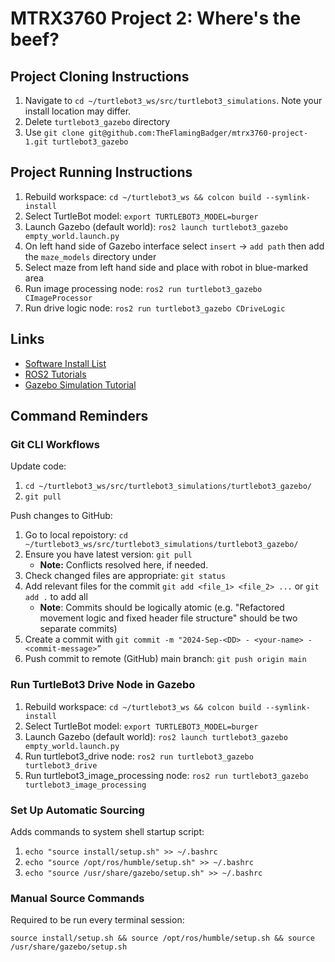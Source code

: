 # MTRX3760 Project 2: Where's the beef?

## Project Cloning Instructions

1. Navigate to `cd ~/turtlebot3_ws/src/turtlebot3_simulations`. Note your install location may differ.
2. Delete `turtlebot3_gazebo` directory
3. Use `git clone git@github.com:TheFlamingBadger/mtrx3760-project-1.git turtlebot3_gazebo`

## Project Running Instructions

1. Rebuild workspace: `cd ~/turtlebot3_ws && colcon build --symlink-install`
2. Select TurtleBot model: `export TURTLEBOT3_MODEL=burger`
3. Launch Gazebo (default world): `ros2 launch turtlebot3_gazebo empty_world.launch.py`
4. On left hand side of Gazebo interface select `insert` -> `add path` then add the `maze_models` directory under
5. Select maze from left hand side and place with robot in blue-marked area
6. Run image processing node: `ros2 run turtlebot3_gazebo CImageProcessor`
7. Run drive logic node: `ros2 run turtlebot3_gazebo CDriveLogic`

## Links

- [Software Install List](https://docs.google.com/spreadsheets/d/1X3_AnZvCP2jTWK1Q7EVujKh0q1d0yrmBEny1rSNteX4/edit?gid=0#gid=0)
- [ROS2 Tutorials](https://docs.ros.org/en/humble/Tutorials.html)
- [Gazebo Simulation Tutorial](https://emanual.robotis.com/docs/en/platform/turtlebot3/simulation/#gazebo-simulation)

## Command Reminders

### Git CLI Workflows

Update code:

1. `cd ~/turtlebot3_ws/src/turtlebot3_simulations/turtlebot3_gazebo/`
2. `git pull`

Push changes to GitHub:

1. Go to local repoistory: `cd ~/turtlebot3_ws/src/turtlebot3_simulations/turtlebot3_gazebo/`
2. Ensure you have latest version: `git pull`
   - **Note:** Conflicts resolved here, if needed.
3. Check changed files are appropriate: `git status`
4. Add relevant files for the commit `git add <file_1> <file_2> ...` or `git add .` to add all
   - **Note**: Commits should be logically atomic (e.g. "Refactored movement logic and fixed header file structure" should be two separate commits)
5. Create a commit with `git commit -m "2024-Sep-<DD> - <your-name> - <commit-message>”`
6. Push commit to remote (GitHub) main branch: `git push origin main`

### Run TurtleBot3 Drive Node in Gazebo

1. Rebuild workspace: `cd ~/turtlebot3_ws && colcon build --symlink-install`
2. Select TurtleBot model: `export TURTLEBOT3_MODEL=burger`
3. Launch Gazebo (default world): `ros2 launch turtlebot3_gazebo empty_world.launch.py`
4. Run turtlebot3_drive node: `ros2 run turtlebot3_gazebo turtlebot3_drive`
5. Run turtlebot3_image_processing node: `ros2 run turtlebot3_gazebo turtlebot3_image_processing`

### Set Up Automatic Sourcing

Adds commands to system shell startup script:

1. `echo "source install/setup.sh" >> ~/.bashrc`
2. `echo "source /opt/ros/humble/setup.sh" >> ~/.bashrc`
3. `echo "source /usr/share/gazebo/setup.sh" >> ~/.bashrc`

### Manual Source Commands

Required to be run every terminal session:

`source install/setup.sh && source /opt/ros/humble/setup.sh && source /usr/share/gazebo/setup.sh`
